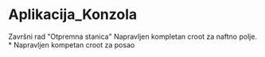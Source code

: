 # Aplikacija_Konzola
 Završni rad "Otpremna stanica"
Napravljen kompletan croot za naftno polje.
*
Napravljen kompetan croot za posao
